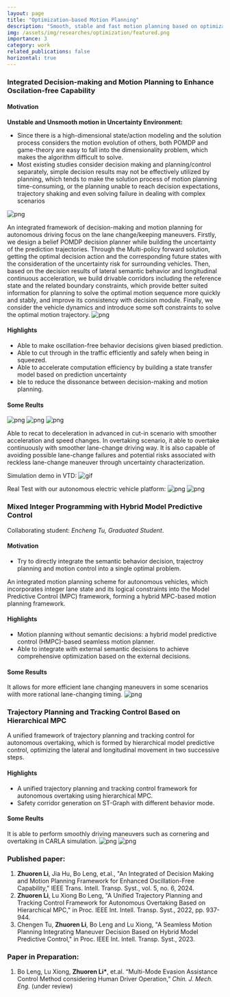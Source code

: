 ```yaml
---
layout: page
title: "Optimization-based Motion Planning"
description: "Smooth, stable and fast motion planning based on optimization-based approaches. (From Sept 2021 to Jun 2023)"
img: /assets/img/researches/optimization/featured.png
importance: 3
category: work
related_publications: false
horizontal: true
---
```


### **Integrated Decision-making and Motion Planning to Enhance Oscilation-free Capability**

#### **Motivation**
**Unstable and Unsmooth motion in Uncertainty Environment:**
- Since there is a high-dimensional state/action modeling and the solution process considers the motion evolution of others, both POMDP and game-theory are easy to fall into the dimensionality problem, which makes the algorithm difficult to solve.
- Most existing studies consider decision making and planning/control separately, simple decision results may not be effectively utilized by planning, which tends to make the solution process of motion planning time-consuming, or the planning unable to reach decision expectations, trajectory shaking and even solving failure in dealing with complex scenarios

![png](/assets/img/researches/optimization/pomdpframe.png) 

An integrated framework of decision-making and motion planning for autonomous driving focus on the lane change/keeping maneuvers. Firstly, we design a belief POMDP decision planner while building the uncertainty of the prediction trajectories. Through the Multi-policy forward solution, getting the optimal decision action and the corresponding future states with the consideration of the uncertainty risk for surrounding vehicles. Then, based on the decision results of lateral semantic behavior and longitudinal continuous acceleration, we build drivable corridors including the reference state and the related boundary constraints, which provide better suited information for planning to solve the optimal motion sequence more quickly and stably, and improve its consistency with decision module. Finally, we consider the vehicle dynamics and introduce some soft constraints to solve the optimal motion trajectory.
![png](/assets/img/researches/optimization/corridor.png)   

#### **Highlights**
- Able to make oscillation-free behavior decisions given biased prediction.
- Able to cut through in the traffic efficiently and safely when being in squeezed. 
- Able to accelerate computation efficiency by building a state transfer model based on prediction uncertainty
- ble to reduce the dissonance between decision-making and motion planning.

#### **Some Reults**
![png](/assets/img/researches/optimization/cutinresult.png)
![png](/assets/img/researches/optimization/overtakeresult11.png)
![png](/assets/img/researches/optimization/overtakeresult12.png)

Able to recat to deceleration in advanced in cut-in scenario with smoother acceleration and speed changes.
In overtaking scenario, it able to overtake continuously with smoother lane-change driving way. It is also capable of avoiding possible lane-change failures and potential risks associated with reckless lane-change maneuver through uncertainty characterization.

Simulation demo in VTD:
![gif](/assets/img/researches/optimization/VTDtestgif.gif)

Real Test with our autonomous electric vehicle platform:
![png](/assets/img/researches/optimization/realtestandvehicle.png)
![png](/assets/img/researches/optimization/realresult.png)



### **Mixed Integer Programming with Hybrid Model Predictive Control**
Collaborating student: *Encheng Tu, Graduated Student*.

#### **Motivation**
- Try to directly integrate the semantic behavior decision, trajectroy planning and motion control into a single optimal problem.

An integrated motion planning scheme for autonomous vehicles, which incorporates integer lane state and its logical constraints into the Model Predictive Control (MPC) framework, forming a hybrid MPC-based motion planning framework. 

#### **Highlights**
- Motion planning without semantic decisions: a hybrid model predictive control (HMPC)-based seamless motion planner.
- Able to integrate with external semantic decisions to achieve comprehensive optimization based on the external decisions.

#### **Some Results**
It allows for more efficient lane changing maneuvers in some scenarios wiith more rational lane-changing timing.
![png](/assets/img/researches/optimization/HMPCresult.png)

### **Trajectory Planning and Tracking Control Based on Hierarchical MPC**

A unified framework of trajectory planning and tracking control for autonomous overtaking, which is formed by hierarchical model predictive control, optimizing the lateral and longitudinal movement in two successive steps.

#### **Highlights**
- A unified trajectory planning and tracking control framework for autonomous overtaking using hierarchical MPC.
- Safety corridor generation on ST-Graph with different behavior mode.

#### **Some Reults**
It is able to perform smoothly driving maneuvers such as cornering and overtaking in CARLA simulation.
![png](/assets/img/researches/optimization/MPC1.png)
![png](/assets/img/researches/optimization/MPC2.png)

### **Published paper:**
1. **Zhuoren Li**, Jia Hu, Bo Leng, et.al., "An Integrated of Decision Making and Motion Planning Framework for Enhanced Oscillation-Free Capability," IEEE Trans. Intell. Transp. Syst., vol. 5, no. 6, 2024.
2. **Zhuoren Li**, Lu Xiong Bo Leng, "A Unified Trajectory Planning and Tracking Control Framework for Autonomous Overtaking Based on Hierarchical MPC," in Proc. IEEE Int. Intell. Transp. Syst., 2022, pp. 937-944.
3. Chengen Tu, **Zhuoren Li**, Bo Leng and Lu Xiong, "A Seamless Motion Planning Integrating Maneuver Decision Based on Hybrid Model Predictive Control," in Proc. IEEE Int. Intell. Transp. Syst., 2023.

### **Paper in Preparation:**
1. Bo Leng, Lu Xiong, **Zhuoren Li\***, et.al. “Multi-Mode Evasion Assistance Control Method considering Human Driver Operation,” *Chin. J. Mech. Eng.* (under review)
